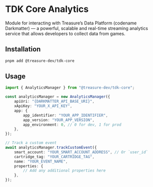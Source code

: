 # TDK Core Analytics

Module for interacting with Treasure’s Data Platform (codename Darkmatter) — a powerful, scalable and real-time streaming analytics service that allows developers to collect data from games. 

## Installation

```bash
pnpm add @treasure-dev/tdk-core
```

## Usage

```typescript
import { AnalyticsManager } from "@treasure-dev/tdk-core";

const analyticsManager = new AnalyticsManager({
    apiUri: "{DARKMATTER_API_BASE_URI}",
    xApiKey: "YOUR_X_API_KEY",
    app: {
        app_identifier: "YOUR_APP_IDENTIFIER",
        app_version: "YOUR_APP_VERSION",
        app_environment: 0, // 0 for dev, 1 for prod
    },
});

// Track a custom event
await analyticsManager.trackCustomEvent({
    smart_account: "YOUR_SMART_ACCOUNT_ADDRESS", // Or `user_id`
    cartridge_tag: "YOUR_CARTRIDGE_TAG",
    name: "YOUR_EVENT_NAME",
    properties: {
        // Add any additional properties here
    },
});
```
